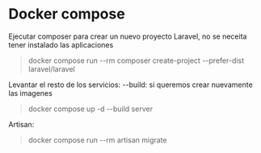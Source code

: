 # Docker compose

Ejecutar composer para crear un nuevo proyecto Laravel, no se neceita tener instalado las aplicaciones

> docker compose run --rm composer create-project --prefer-dist laravel/laravel

Levantar el resto de los servicios:
--build: si queremos crear nuevamente las imagenes

> docker compose up -d --build server

Artisan:

> docker compose run --rm artisan migrate
